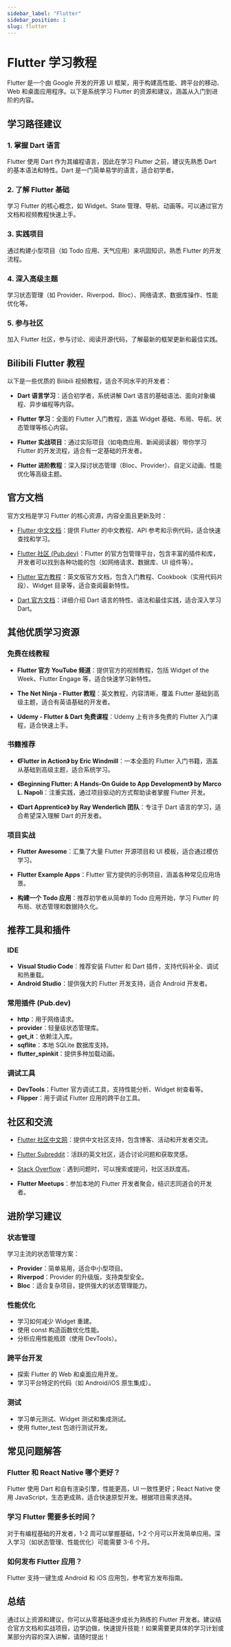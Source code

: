 ```yaml
---
sidebar_label: "Flutter"
sidebar_position: 1
slug: flutter
---
```


# Flutter 学习教程

Flutter 是一个由 Google 开发的开源 UI 框架，用于构建高性能、跨平台的移动、Web 和桌面应用程序。以下是系统学习 Flutter 的资源和建议，涵盖从入门到进阶的内容。

## 学习路径建议

### 1. 掌握 Dart 语言

Flutter 使用 Dart 作为其编程语言，因此在学习 Flutter 之前，建议先熟悉 Dart 的基本语法和特性。Dart 是一门简单易学的语言，适合初学者。

### 2. 了解 Flutter 基础

学习 Flutter 的核心概念，如 Widget、State 管理、导航、动画等。可以通过官方文档和视频教程快速上手。

### 3. 实践项目

通过构建小型项目（如 Todo 应用、天气应用）来巩固知识，熟悉 Flutter 的开发流程。

### 4. 深入高级主题

学习状态管理（如 Provider、Riverpod、Bloc）、网络请求、数据库操作、性能优化等。

### 5. 参与社区

加入 Flutter 社区，参与讨论、阅读开源代码，了解最新的框架更新和最佳实践。

## Bilibili Flutter 教程

以下是一些优质的 Bilibili 视频教程，适合不同水平的开发者：

- **Dart 语言学习**：适合初学者，系统讲解 Dart 语言的基础语法、面向对象编程、异步编程等内容。

- **Flutter 学习**：全面的 Flutter 入门教程，涵盖 Widget 基础、布局、导航、状态管理等核心内容。

- **Flutter 实战项目**：通过实际项目（如电商应用、新闻阅读器）带你学习 Flutter 的开发流程，适合有一定基础的开发者。

- **Flutter 进阶教程**：深入探讨状态管理（Bloc、Provider）、自定义动画、性能优化等高级主题。

## 官方文档

官方文档是学习 Flutter 的核心资源，内容全面且更新及时：

- [Flutter 中文文档](https://flutter.cn/)：提供 Flutter 的中文教程、API 参考和示例代码，适合快速查找和学习。

- [Flutter 社区 (Pub.dev)](https://pub.dev/)：Flutter 的官方包管理平台，包含丰富的插件和库，开发者可以找到各种功能的包（如网络请求、数据库、UI 组件等）。

- [Flutter 官方教程](https://flutter.dev/docs)：英文版官方文档，包含入门教程、Cookbook（实用代码片段）、Widget 目录等，适合查阅最新特性。

- [Dart 官方文档](https://dart.dev/guides)：详细介绍 Dart 语言的特性、语法和最佳实践，适合深入学习 Dart。

## 其他优质学习资源

### 免费在线教程

- **Flutter 官方 YouTube 频道**：提供官方的视频教程，包括 Widget of the Week、Flutter Engage 等，适合快速学习新特性。

- **The Net Ninja - Flutter 教程**：英文教程，内容清晰，覆盖 Flutter 基础到高级主题，适合有英语基础的开发者。

- **Udemy - Flutter & Dart 免费课程**：Udemy 上有许多免费的 Flutter 入门课程，适合快速上手。

### 书籍推荐

- **《Flutter in Action》 by Eric Windmill**：一本全面的 Flutter 入门书籍，涵盖从基础到高级主题，适合系统学习。

- **《Beginning Flutter: A Hands-On Guide to App Development》 by Marco L. Napoli**：注重实践，通过项目驱动的方式帮助读者掌握 Flutter 开发。

- **《Dart Apprentice》 by Ray Wenderlich 团队**：专注于 Dart 语言的学习，适合希望深入理解 Dart 的开发者。

### 项目实战

- **Flutter Awesome**：汇集了大量 Flutter 开源项目和 UI 模板，适合通过模仿学习。

- **Flutter Example Apps**：Flutter 官方提供的示例项目，涵盖各种常见应用场景。

- **构建一个 Todo 应用**：推荐初学者从简单的 Todo 应用开始，学习 Flutter 的布局、状态管理和数据持久化。

## 推荐工具和插件

### IDE

- **Visual Studio Code**：推荐安装 Flutter 和 Dart 插件，支持代码补全、调试和热重载。
- **Android Studio**：提供强大的 Flutter 开发支持，适合 Android 开发者。

### 常用插件 (Pub.dev)

- **http**：用于网络请求。
- **provider**：轻量级状态管理库。
- **get_it**：依赖注入库。
- **sqflite**：本地 SQLite 数据库支持。
- **flutter_spinkit**：提供多种加载动画。

### 调试工具

- **DevTools**：Flutter 官方调试工具，支持性能分析、Widget 树查看等。
- **Flipper**：用于调试 Flutter 应用的跨平台工具。

## 社区和交流

- [Flutter 社区中文网](https://flutter.cn/community)：提供中文社区支持，包含博客、活动和开发者交流。

- [Flutter Subreddit](https://www.reddit.com/r/FlutterDev/)：活跃的英文社区，适合讨论问题和获取灵感。

- [Stack Overflow](https://stackoverflow.com/questions/tagged/flutter)：遇到问题时，可以搜索或提问，社区活跃度高。

- **Flutter Meetups**：参加本地的 Flutter 开发者聚会，结识志同道合的开发者。

## 进阶学习建议

### 状态管理

学习主流的状态管理方案：

- **Provider**：简单易用，适合中小型项目。
- **Riverpod**：Provider 的升级版，支持类型安全。
- **Bloc**：适合复杂项目，提供强大的状态管理能力。

### 性能优化

- 学习如何减少 Widget 重建。
- 使用 const 构造函数优化性能。
- 分析应用性能瓶颈（使用 DevTools）。

### 跨平台开发

- 探索 Flutter 的 Web 和桌面应用开发。
- 学习平台特定的代码（如 Android/iOS 原生集成）。

### 测试

- 学习单元测试、Widget 测试和集成测试。
- 使用 flutter_test 包进行测试开发。

## 常见问题解答

### Flutter 和 React Native 哪个更好？

Flutter 使用 Dart 和自有渲染引擎，性能更高，UI 一致性更好；React Native 使用 JavaScript，生态更成熟，适合快速原型开发。根据项目需求选择。

### 学习 Flutter 需要多长时间？

对于有编程基础的开发者，1-2 周可以掌握基础，1-2 个月可以开发简单应用。深入学习（如状态管理、性能优化）可能需要 3-6 个月。

### 如何发布 Flutter 应用？

Flutter 支持一键生成 Android 和 iOS 应用包，参考官方发布指南。

## 总结

通过以上资源和建议，你可以从零基础逐步成长为熟练的 Flutter 开发者。建议结合官方文档和实战项目，边学边做，快速提升技能！如果需要更具体的学习计划或某部分内容的深入讲解，请随时提出！
